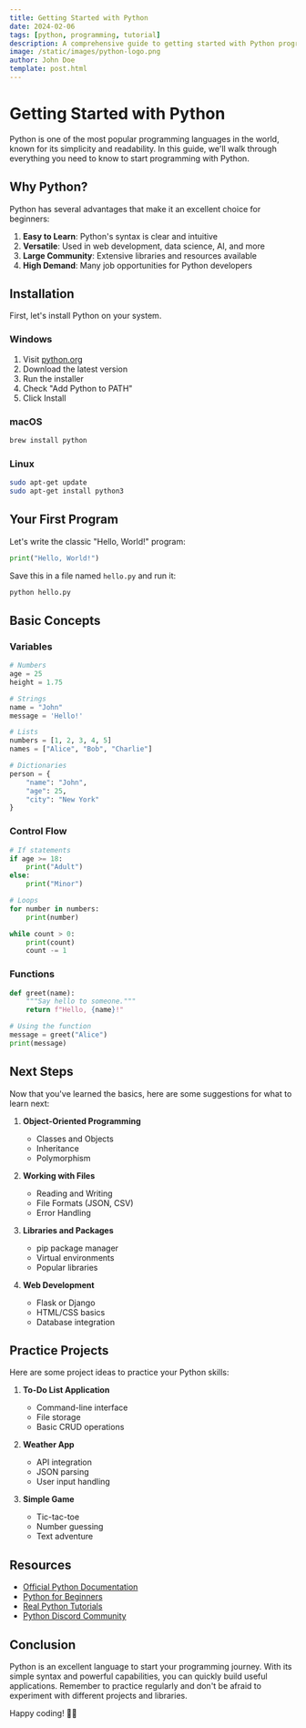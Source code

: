 ```yaml
---
title: Getting Started with Python
date: 2024-02-06
tags: [python, programming, tutorial]
description: A comprehensive guide to getting started with Python programming
image: /static/images/python-logo.png
author: John Doe
template: post.html
---
```


# Getting Started with Python

Python is one of the most popular programming languages in the world, known for its simplicity and readability. In this guide, we'll walk through everything you need to know to start programming with Python.

## Why Python?

Python has several advantages that make it an excellent choice for beginners:

1. **Easy to Learn**: Python's syntax is clear and intuitive
2. **Versatile**: Used in web development, data science, AI, and more
3. **Large Community**: Extensive libraries and resources available
4. **High Demand**: Many job opportunities for Python developers

## Installation

First, let's install Python on your system.

### Windows

1. Visit [python.org](https://python.org)
2. Download the latest version
3. Run the installer
4. Check "Add Python to PATH"
5. Click Install

### macOS

```bash
brew install python
```

### Linux

```bash
sudo apt-get update
sudo apt-get install python3
```

## Your First Program

Let's write the classic "Hello, World!" program:

```python
print("Hello, World!")
```

Save this in a file named `hello.py` and run it:

```bash
python hello.py
```

## Basic Concepts

### Variables

```python
# Numbers
age = 25
height = 1.75

# Strings
name = "John"
message = 'Hello!'

# Lists
numbers = [1, 2, 3, 4, 5]
names = ["Alice", "Bob", "Charlie"]

# Dictionaries
person = {
    "name": "John",
    "age": 25,
    "city": "New York"
}
```

### Control Flow

```python
# If statements
if age >= 18:
    print("Adult")
else:
    print("Minor")

# Loops
for number in numbers:
    print(number)

while count > 0:
    print(count)
    count -= 1
```

### Functions

```python
def greet(name):
    """Say hello to someone."""
    return f"Hello, {name}!"

# Using the function
message = greet("Alice")
print(message)
```

## Next Steps

Now that you've learned the basics, here are some suggestions for what to learn next:

1. **Object-Oriented Programming**
   - Classes and Objects
   - Inheritance
   - Polymorphism

2. **Working with Files**
   - Reading and Writing
   - File Formats (JSON, CSV)
   - Error Handling

3. **Libraries and Packages**
   - pip package manager
   - Virtual environments
   - Popular libraries

4. **Web Development**
   - Flask or Django
   - HTML/CSS basics
   - Database integration

## Practice Projects

Here are some project ideas to practice your Python skills:

1. **To-Do List Application**
   - Command-line interface
   - File storage
   - Basic CRUD operations

2. **Weather App**
   - API integration
   - JSON parsing
   - User input handling

3. **Simple Game**
   - Tic-tac-toe
   - Number guessing
   - Text adventure

## Resources

- [Official Python Documentation](https://docs.python.org)
- [Python for Beginners](https://python.org/about/gettingstarted)
- [Real Python Tutorials](https://realpython.com)
- [Python Discord Community](https://discord.gg/python)

## Conclusion

Python is an excellent language to start your programming journey. With its simple syntax and powerful capabilities, you can quickly build useful applications. Remember to practice regularly and don't be afraid to experiment with different projects and libraries.

Happy coding! 🐍✨ 